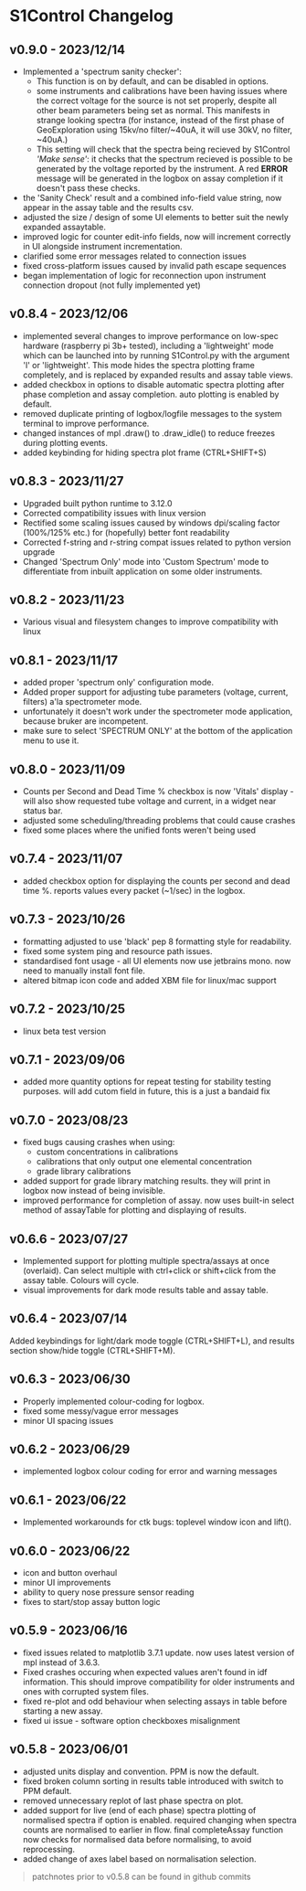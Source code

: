 # S1Control Changelog 

## v0.9.0 - 2023/12/14
- Implemented a 'spectrum sanity checker':
    - This function is on by default, and can be disabled in options.
    - some instruments and calibrations have been having issues where the correct voltage for the source is not set properly, despite all other beam parameters being set as normal. This manifests in  strange looking spectra (for instance, instead of the first phase of GeoExploration using 15kv/no filter/~40uA, it will use 30kV, no filter, ~40uA.)
    - This setting will check that the spectra being recieved by S1Control *'Make sense'*: it checks that the spectrum recieved is possible to be generated by the voltage reported by the instrument. A red **ERROR** message will be generated in the logbox on assay completion if it doesn't pass these checks.
- the 'Sanity Check' result and a combined info-field value string, now appear in the assay table and the results csv.
- adjusted the size / design of some UI elements to better suit the newly expanded assaytable.
- improved logic for counter edit-info fields, now will increment correctly in UI alongside instrument incrementation.
- clarified some error messages related to connection issues
- fixed cross-platform issues caused by invalid path escape sequences
- began implementation of logic for reconnection upon instrument connection dropout (not fully implemented yet)

## v0.8.4 - 2023/12/06
- implemented several changes to improve performance on low-spec hardware (raspberry pi 3b+ tested), including a 'lightweight' mode which can be launched into by running S1Control.py with  the argument 'l' or 'lightweight'. This mode hides the spectra plotting frame completely, and is replaced by expanded results and assay table views.
- added checkbox in options to disable automatic spectra plotting after phase completion and assay completion. auto plotting is enabled by default.
- removed duplicate printing of logbox/logfile messages to the system terminal to improve performance.
- changed instances of mpl .draw() to .draw_idle() to reduce freezes during plotting events.
- added keybinding for hiding spectra plot frame (CTRL+SHIFT+S)

## v0.8.3 - 2023/11/27
- Upgraded built python runtime to 3.12.0
- Corrected compatibility issues with linux version
- Rectified some scaling issues caused by windows dpi/scaling factor (100%/125% etc.) for (hopefully) better font readability
- Corrected f-string and r-string compat issues related to python version upgrade
- Changed 'Spectrum Only' mode into 'Custom Spectrum' mode to differentiate from inbuilt application on some older instruments.

## v0.8.2 - 2023/11/23
- Various visual and filesystem changes to improve compatibility with linux

## v0.8.1 - 2023/11/17
- added proper 'spectrum only' configuration mode.
- Added proper support for adjusting tube parameters (voltage, current, filters) a'la spectrometer mode.
- unfortunately it doesn't work under the spectrometer mode application, because bruker are incompetent.
- make sure to select 'SPECTRUM ONLY' at the bottom of the application menu to use it.

## v0.8.0 - 2023/11/09
- Counts per Second and Dead Time % checkbox is now 'Vitals' display - will also show requested tube voltage and current, in a widget near status bar.
- adjusted some scheduling/threading problems that could cause crashes
- fixed some places where the unified fonts weren't being used

## v0.7.4 - 2023/11/07
- added checkbox option for displaying the counts per second and dead time %. reports values every packet (~1/sec) in the logbox.

## v0.7.3 - 2023/10/26
- formatting adjusted to use 'black' pep 8 formatting style for readability.
- fixed some system ping and resource path issues.
- standardised font usage - all UI elements now use jetbrains mono. now need to manually install font file.
- altered bitmap icon code and added XBM file for linux/mac support

## v0.7.2 - 2023/10/25
- linux beta test version

## v0.7.1 - 2023/09/06
- added more quantity options for repeat testing for stability testing purposes. will add cutom field in future, this is a just a bandaid fix

## v0.7.0 - 2023/08/23
- fixed bugs causing crashes when using:
    - custom concentrations in calibrations
    - calibrations that only output one elemental concentration
    - grade library calibrations
- added support for grade library matching results. they will print in logbox now instead of being invisible.
- improved performance for completion of assay. now uses built-in select method of assayTable for plotting and displaying of results.

## v0.6.6 - 2023/07/27
- Implemented support for plotting multiple spectra/assays at once (overlaid). Can select multiple with ctrl+click or shift+click from the assay table. Colours will cycle.
- visual improvements for dark mode results table and assay table.

## v0.6.4 - 2023/07/14
Added keybindings for light/dark mode toggle (CTRL+SHIFT+L), and results section show/hide toggle (CTRL+SHIFT+M).

## v0.6.3 - 2023/06/30
- Properly implemented colour-coding for logbox.
- fixed some messy/vague error messages
- minor UI spacing issues

## v0.6.2 - 2023/06/29
- implemented logbox colour coding for error and warning messages

## v0.6.1 - 2023/06/22
- Implemented workarounds for ctk bugs: toplevel window icon and lift().

## v0.6.0 - 2023/06/22
- icon and button overhaul
- minor UI improvements
- ability to query nose pressure sensor reading
- fixes to start/stop assay button logic

## v0.5.9 - 2023/06/16
- fixed issues related to matplotlib 3.7.1 update. now uses latest version of mpl instead of 3.6.3.
- Fixed crashes occuring when expected values aren't found in idf information. This should improve compatibility for older instruments and ones with corrupted system files.
- fixed re-plot and odd behaviour when selecting assays in table before starting a new assay.
- fixed ui issue - software option checkboxes misalignment

## v0.5.8 - 2023/06/01
- adjusted units display and convention. PPM is now the default.
- fixed broken column sorting in results table introduced with switch to PPM default.
- removed unnecessary replot of last phase spectra on plot.
- added support for live (end of each phase) spectra plotting of normalised spectra if option is enabled. required changing when spectra counts are normalised to earlier in flow. final completeAssay function now checks for normalised data before normalising, to avoid reprocessing.
- added change of axes label based on normalisation selection.



> patchnotes prior to v0.5.8 can be found in github commits